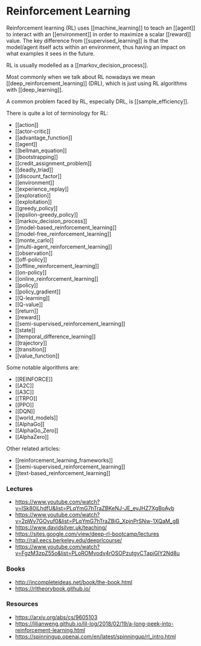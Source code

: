 # Reinforcement Learning

Reinforcement learning (RL) uses [[machine_learning]] to teach an [[agent]] to interact with an [[environment]] in order to maximize a scalar [[reward]] value. The key difference from [[supervised_learning]] is that the model/agent itself acts within an environment, thus having an impact on what examples it sees in the future.

RL is usually modelled as a [[markov_decision_process]].

Most commonly when we talk about RL nowadays we mean [[deep_reinforcement_learning]] (DRL), which is just using RL algorithms with [[deep_learning]].

A common problem faced by RL, especially DRL, is [[sample_efficiency]].

There is quite a lot of terminology for RL:

- [[action]]
- [[actor-critic]]
- [[advantage_function]]
- [[agent]]
- [[bellman_equation]]
- [[bootstrapping]]
- [[credit_assignment_problem]]
- [[deadly_triad]]
- [[discount_factor]]
- [[environment]]
- [[experience_replay]]
- [[exploration]]
- [[exploitation]]
- [[greedy_policy]]
- [[epsilon-greedy_policy]]
- [[markov_decision_process]]
- [[model-based_reinforcement_learning]]
- [[model-free_reinforcement_learning]]
- [[monte_carlo]]
- [[multi-agent_reinforcement_learning]]
- [[observation]]
- [[off-policy]]
- [[offline_reinforcement_learning]]
- [[on-policy]]
- [[online_reinforcement_learning]]
- [[policy]]
- [[policy_gradient]]
- [[Q-learning]]
- [[Q-value]]
- [[return]]
- [[reward]]
- [[semi-supervised_reinforcement_learning]]
- [[state]]
- [[temporal_difference_learning]]
- [[trajectory]]
- [[transition]]
- [[value_function]]

Some notable algorithms are:

- [[REINFORCE]]
- [[A2C]]
- [[A3C]]
- [[TRPO]]
- [[PPO]]
- [[DQN]]
- [[world_models]]
- [[AlphaGo]]
- [[AlphaGo_Zero]]
- [[AlphaZero]]

Other related articles:

- [[reinforcement_learning_frameworks]]
- [[semi-supervised_reinforcement_learning]]
- [[text-based_reinforcement_learning]]

### Lectures

- https://www.youtube.com/watch?v=ISk80iLhdfU&list=PLqYmG7hTraZBKeNJ-JE_eyJHZ7XgBoAyb
- https://www.youtube.com/watch?v=2pWv7GOvuf0&list=PLqYmG7hTraZBiG_XpjnPrSNw-1XQaM_gB
- https://www.davidsilver.uk/teaching/
- https://sites.google.com/view/deep-rl-bootcamp/lectures
- http://rail.eecs.berkeley.edu/deeprlcourse/
- https://www.youtube.com/watch?v=FgzM3zpZ55o&list=PLoROMvodv4rOSOPzutgyCTapiGlY2Nd8u

### Books

- http://incompleteideas.net/book/the-book.html
- https://rltheorybook.github.io/

### Resources

- https://arxiv.org/abs/cs/9605103
- https://lilianweng.github.io/lil-log/2018/02/19/a-long-peek-into-reinforcement-learning.html
- https://spinningup.openai.com/en/latest/spinningup/rl_intro.html

